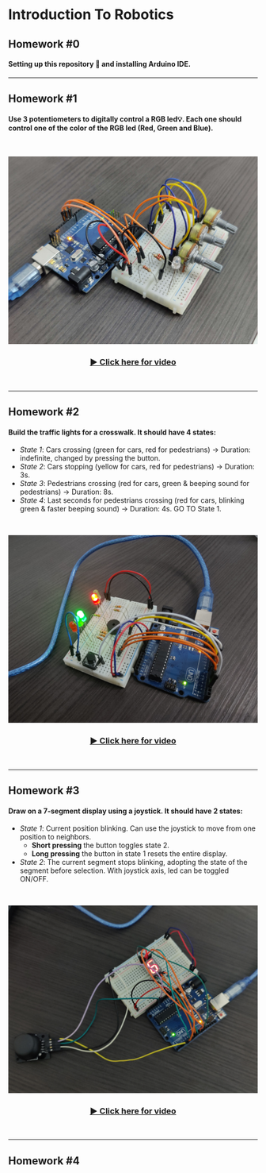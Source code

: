 # Introduction To Robotics

## Homework #0
#### Setting up this repository :eyes: and installing Arduino IDE.

<hr>

## Homework #1
#### Use 3 potentiometers to digitally control a RGB led💡. Each one should control one of the color of the RGB led (Red, Green and Blue).

<br>

![Homework #1 image](assets/homework1.jpg)



<div align="center">
  <h3>
    <a href="https://youtu.be/iI-4w1YR5sA">
      ▶️ Click here for video
    </a>
  </h3>
</div>

<br>

<hr>

## Homework #2
#### Build the traffic lights for a crosswalk. It should have 4 states:
  - *State 1*: Cars crossing (green for cars, red for pedestrians) -> Duration: indefinite, changed by pressing the button. 
  - *State 2*: Cars stopping (yellow for cars, red for pedestrians) -> Duration: 3s.
  - *State 3*: Pedestrians crossing (red for cars, green & beeping sound for pedestrians) -> Duration: 8s.
  - *State 4*: Last seconds for pedestrians crossing (red for cars, blinking green & faster beeping sound) -> Duration: 4s. GO TO State 1.

<br>

![Homework #2 image](assets/homework2.jpg)

<div align="center">
  <h3>
    <a href="https://youtu.be/_XeAA2KXuXo">
      ▶️ Click here for video
    </a>
  </h3>
</div>

<br>

<hr>

## Homework #3
#### Draw on a 7-segment display using a joystick. It should have 2 states:
  - *State 1*: Current position blinking. Can use the joystick to move from one position to neighbors.   
    - **Short pressing** the button toggles state 2.  
    - **Long pressing** the button in state 1 resets the entire display.
  - *State 2*: The current segment stops blinking, adopting the state of the segment before selection. With joystick axis, led can be toggled ON/OFF.

<br>

![Homework #3 image](assets/homework3.jpg)

<div align="center">
  <h3>
    <a href="https://youtu.be/qW21jHZT9xs">
      ▶️ Click here for video
    </a>
  </h3>
</div>

<br>

<hr>

## Homework #4
